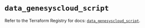 # `data_genesyscloud_script`

Refer to the Terraform Registry for docs: [`data_genesyscloud_script`](https://registry.terraform.io/providers/mypurecloud/genesyscloud/1.70.0/docs/data-sources/script).
